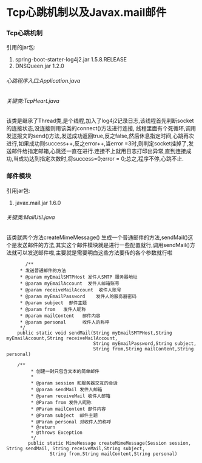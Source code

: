 # Tcp心跳机制以及Javax.mail邮件
### Tcp心跳机制
引用的jar包: 

1. spring-boot-starter-log4j2.jar 1.5.8.RELEASE
2. DNSQueen.jar 1.2.0

###### 心跳程序入口:Application.java

###### 关键类:TcpHeart.java
 
  该类是继承了Thread类,是个线程,加入了log4j2记录日志,该线程首先判断socket的连接状态,没连接则用该类的connect()方法进行连接,
  线程里面有个死循环,调用发送报文的send()方法,发送成功返回true,反之false,然后休息指定时间,心跳再次进行,如果成功则success++,反之error++,当error =3时,则判定socket挂掉了,发送邮件给指定邮箱,心跳还一直在进行.连接不上就用日志打印出异常,直到连接成功,当成功达到指定次数时,将success=0;error = 0;总之,程序不停,心跳不止.

### 邮件模块

引用jar包:

1. javax.mail.jar 1.6.0
###### 关键类:MailUtil.java

该类就两个方法createMimeMessage() 生成一个普通邮件的方法,sendMail()这个是发送邮件的方法,其实这个邮件模块就是进行一些配置就行,调用sendMail()方法就可以发送邮件啦,主要就是需要明白这些方法要传的各个参数就行啦

    
		   /**
	     * 发送普通邮件的方法
	     * @param myEmailSMTPHost 发件人SMTP 服务器地址
	     * @param myEmailAccount  发件人邮箱账号
	     * @param receiveMailAccount  收件人账号
	     * @param myEmailPassword    发件人的服务器密码
	     * @param subject  邮件主题
	     * @param from   发件人昵称
	     * @param mailContent   邮件内容
	     * @param personal      收件人的称呼
	     */
	    public static void sendMail(String myEmailSMTPHost,String myEmailAccount,String receiveMailAccount,
	                                String myEmailPassword,String subject,
	                                String from,String mailContent,String personal)

		/**
		     * 创建一封只包含文本的简单邮件
		     *
		     * @param session 和服务器交互的会话
		     * @param sendMail 发件人邮箱
		     * @param receiveMail 收件人邮箱
		     * @Param from 发件人昵称
		     * @Param mailContent 邮件内容
		     * @Param subject  邮件主题
		     * @Param personal 对收件人的称呼
		     * @return
		     * @throws Exception
		     */
		    public static MimeMessage createMimeMessage(Session session, String sendMail, String receiveMail,String subject,
		            String from,String mailContent,String personal)